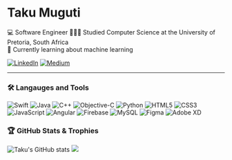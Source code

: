 # Taku Muguti
💻 Software Engineer
👨🏾‍🎓 Studied Computer Science at the University of Pretoria, South Africa<br>
🌱 Currently learning about machine learning<br> 

[![LinkedIn](https://img.shields.io/badge/LinkedIn-%230077B5.svg?logo=linkedin&logoColor=white)](https://linkedin.com/in/takumuguti) [![Medium](https://img.shields.io/badge/Medium-12100E?logo=medium&logoColor=white)](https://medium.com/@takumuguti) 

--- 

### 🛠️ Langauges and Tools

![Swift](https://img.shields.io/badge/swift-F54A2A?style=plastic&logo=swift&logoColor=white) 
![Java](https://img.shields.io/badge/java-%23ED8B00.svg?style=plastic&logo=openjdk&logoColor=white)
![C++](https://img.shields.io/badge/c++-%2300599C.svg?style=plastic&logo=c%2B%2B&logoColor=white)
![Objective-C](https://img.shields.io/badge/OBJECTIVE--C-%233A95E3.svg?style=plastic&logo=apple&logoColor=white) 
![Python](https://img.shields.io/badge/python-3670A0?style=plastic&logo=python&logoColor=ffdd54)
![HTML5](https://img.shields.io/badge/html5-%23E34F26.svg?style=plastic&logo=html5&logoColor=white) 
![CSS3](https://img.shields.io/badge/css3-%231572B6.svg?style=plastic&logo=css3&logoColor=white)
![JavaScript](https://img.shields.io/badge/javascript-%23323330.svg?style=plastic&logo=javascript&logoColor=%23F7DF1E)
![Angular](https://img.shields.io/badge/angular-%23DD0031.svg?style=plastic&logo=angular&logoColor=white) 
![Firebase](https://img.shields.io/badge/Firebase-039BE5?style=plastic&logo=Firebase&logoColo=white) 
![MySQL](https://img.shields.io/badge/mysql-%2300000f.svg?style=plastic&logo=mysql&logoColor=white) 
![Figma](https://img.shields.io/badge/figma-%23F24E1E.svg?style=plastic&logo=figma&logoColor=white) 
![Adobe XD](https://img.shields.io/badge/Adobe%20XD-470137?style=plastic&logo=Adobe%20XD&logoColor=#FF61F6) 

### 🏆 GitHub Stats & Trophies
![Taku's GitHub stats](https://github-readme-stats.vercel.app/api?username=takumuguti&show_icons=true&theme=dark&include_all_commits=true)
![](https://github-profile-trophy.vercel.app/?username=takumuguti&theme=onestar&no-frame=false&no-bg=true&margin-w=4)

